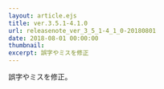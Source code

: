 ```yaml
---
layout: article.ejs
title: ver.3.5.1-4.1.0
url: releasenote_ver_3_5_1-4_1_0-20180801
date: 2018-08-01 00:00:00
thumbnail: 
excerpt: 誤字やミスを修正
---
```


誤字やミスを修正。
